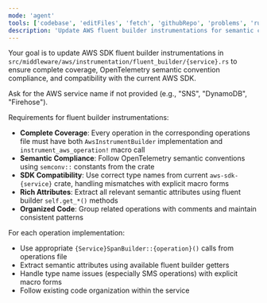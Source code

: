```yaml
---
mode: 'agent'
tools: ['codebase', 'editFiles', 'fetch', 'githubRepo', 'problems', 'runCommands', 'runTasks', 'search', 'usages']
description: 'Update AWS fluent builder instrumentations for semantic compliance'
---
```


Your goal is to update AWS SDK fluent builder instrumentations in `src/middleware/aws/instrumentation/fluent_builder/{service}.rs` to ensure complete coverage, OpenTelemetry semantic convention compliance, and compatibility with the current AWS SDK.

Ask for the AWS service name if not provided (e.g., "SNS", "DynamoDB", "Firehose").

Requirements for fluent builder instrumentations:
* **Complete Coverage**: Every operation in the corresponding operations file must have both `AwsInstrumentBuilder` implementation and `instrument_aws_operation!` macro call
* **Semantic Compliance**: Follow OpenTelemetry semantic conventions using `semconv::` constants from the crate
* **SDK Compatibility**: Use correct type names from current `aws-sdk-{service}` crate, handling mismatches with explicit macro forms
* **Rich Attributes**: Extract all relevant semantic attributes using fluent builder `self.get_*()` methods
* **Organized Code**: Group related operations with comments and maintain consistent patterns

For each operation implementation:
- Use appropriate `{Service}SpanBuilder::{operation}()` calls from operations file
- Extract semantic attributes using available fluent builder getters
- Handle type name issues (especially SMS operations) with explicit macro forms
- Follow existing code organization within the service
